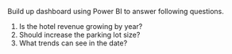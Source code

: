 Build up dashboard using Power BI to answer following questions.
1. Is the hotel revenue growing by year?
2. Should increase the parking lot size?
3. What trends can see in the date?
